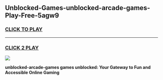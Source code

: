 
## Unblocked-Games-unblocked-arcade-games-Play-Free-5agw9
<h3>
<a href="https://premium76.site?title=unblocked-arcade-games&ref=20A">CLICK TO PLAY</a></h3>
<hr>

<h3>
<a href="https://premium76.site?title=unblocked-arcade-games&ref=20A">CLICK 2 PLAY</a>
  
</h3>

<a href="https://premium76.site?title=unblocked-arcade-games&ref=20A"><img src="https://clearcache.store/games.png"></a>


**unblocked-arcade-games games unblocked: Your Gateway to Fun and Accessible Online Gaming**
